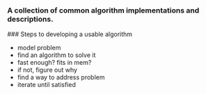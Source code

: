 ### A collection of common algorithm implementations and descriptions.

### Steps to developing a usable algorithm
* model problem
* find an algorithm to solve it
* fast enough? fits in mem?
* if not, figure out why
* find a way to address problem
* iterate until satisfied

